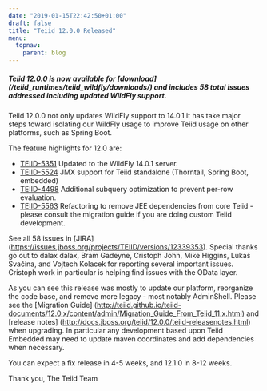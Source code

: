 ```yaml
---
date: "2019-01-15T22:42:50+01:00"
draft: false
title: "Teiid 12.0.0 Released"
menu:
  topnav:
    parent: blog
---
```


##### Teiid 12.0.0 is now available for [download] (/teiid_runtimes/teiid_wildfly/downloads/) and includes 58 total issues addressed including updated WildFly support.

<!--more-->

Teiid 12.0.0 not only updates WildFly support to 14.0.1 it has take major steps toward isolating our WildFly usage to improve Teiid usage on other platforms, such as Spring Boot.

The feature highlights for 12.0 are:

<ul>
  <li><a href="https://issues.jboss.org/browse/TEIID-5351">TEIID-5351</a> Updated to the WildFly 14.0.1 server.</li>
  <li><a href="https://issues.jboss.org/browse/TEIID-5524">TEIID-5524</a> JMX support for Teiid standalone (Thorntail, Spring Boot, embedded)</li>
  <li><a href="https://issues.jboss.org/browse/TEIID-4498">TEIID-4498</a> Additional subquery optimization to prevent per-row evaluation.</li>
  <li><a href="https://issues.jboss.org/browse/TEIID-5563">TEIID-5563</a> Refactoring to remove JEE dependencies from core Teiid - please consult the migration guide if you are doing custom Teiid development.</li>
</ul>

See all 58 issues in [JIRA] (https://issues.jboss.org/projects/TEIID/versions/12339353).  Special thanks go out to dalax dalax, Bram Gadeyne, Cristoph John, Mike Higgins, Lukáš Svačina, and Vojtech Kolacek for reporting several important issues.  Cristoph work in particular is helping find issues with the OData layer.

As you can see this release was mostly to update our platform, reorganize the code base, and remove more legacy - most notably AdminShell.  Please see the [Migration Guide] (http://teiid.github.io/teiid-documents/12.0.x/content/admin/Migration_Guide_From_Teiid_11.x.html) and [release notes] (http://docs.jboss.org/teiid/12.0.0/teiid-releasenotes.html) when upgrading.  In particular any development based upon Teiid Embedded may need to update maven coordinates and add dependencies when necessary.

You can expect a fix release in 4-5 weeks, and 12.1.0 in 8-12 weeks.

Thank you, 
The Teiid Team
